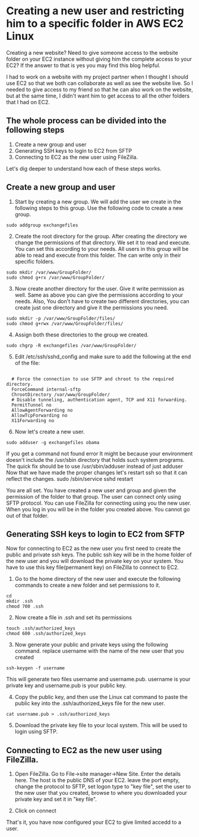 Creating a new user and restricting him to a specific folder in AWS EC2 Linux
===

Creating a new website? Need to give someone access to the website folder on your EC2 instance without giving him the complete access to your EC2? If the answer to that is yes you may find this blog helpful. 

I had to work on a website with my project partner when I thought I should use EC2 so that we both can collaborate as well as see the website live. So I needed to give access to my friend so that he can also work on the website, but at the same time, I didn't want him to get access to all the other folders that I had on EC2. 

The whole process can be divided into the following steps
---
1. Create a new group and user
2. Generating SSH keys to login to EC2 from SFTP
3. Connecting to EC2 as the new user using FileZilla.


Let's dig deeper to understand how each of these steps works. 

Create a new group and user
---

1. Start by creating a new group. We will add the user we create in the following steps to this group. Use the following code to create a new group.

```
sudo addgroup exchangefiles
```

2. Create the root directory for the group. After creating the directory we change the permissions of that directory. We set it to read and execute. You can set this according to your needs. All users in this group will be able to read and execute from this folder. The can write only in their specific folders.

```
sudo mkdir /var/www/GroupFolder/
sudo chmod g+rx /var/www/GroupFolder/
```

3. Now create another directory for the user. Give it write permission as well. Same as above you can give the permissions according to your needs. Also, You don't have to create two different directories, you can create just one directory and give it the permissions you need.

```
sudo mkdir -p /var/www/GroupFolder/files/
sudo chmod g+rwx /var/www/GroupFolder/files/
```

4. Assign both these directories to the group we created.
```
sudo chgrp -R exchangefiles /var/www/GroupFolder/
```

 5. Edit /etc/ssh/sshd_config and make sure to add the following at the end of the file:
``` 

  # Force the connection to use SFTP and chroot to the required directory.  
  ForceCommand internal-sftp  
  ChrootDirectory /var/www/GroupFolder/  
  # Disable tunneling, authentication agent, TCP and X11 forwarding.  
  PermitTunnel no  
  AllowAgentForwarding no  
  AllowTcpForwarding no  
  X11Forwarding no  

```








6. Now let's create a new user. 
```
sudo adduser -g exchangefiles obama 
```

If you get a command not found error It might be because your environment doesn't include the /usr/sbin directory that holds such system programs. The quick fix should be to use /usr/sbin/adduser instead of just adduser
Now that we have made the proper changes let's restart ssh so that it can reflect the changes.
sudo /sbin/service sshd restart

You are all set. You have created a new user and group and given the permission of the folder to that group. The user can connect only using SFTP protocol. You can use FileZilla for connecting using you the new user. When you log in you will be in the folder you created above. You cannot go out of that folder.

Generating SSH keys to login to EC2 from SFTP
---
Now for connecting to EC2 as the new user you first need to create the public and private ssh keys. The public ssh key will be in the home folder of the new user and you will download the private key on your system. You have to use this key file(permanent key) on FileZilla to connect to EC2.

1. Go to the home directory of the new user and execute the following commands to create a new folder and set permissions to it.
```
cd
mkdir .ssh
chmod 700 .ssh
```

2. Now create a file in .ssh and set its permissions
```
touch .ssh/authorized_keys
chmod 600 .ssh/authorized_keys
```

3. Now generate your public and private keys using the following command. replace username with the name of the new user that you created
```
ssh-keygen -f username
```

This will generate two files username and username.pub. username is your private key and username.pub is your public key.

4. Copy the public key, and then use the Linux cat command to paste the public key into the .ssh/authorized_keys file for the new user.
```
cat username.pub > .ssh/authorized_keys
```

5. Download the private key file to your local system. This will be used to login using SFTP. 

Connecting to EC2 as the new user using FileZilla.
---
1. Open FileZilla. Go to File->site manager->New Site. Enter the details here. The host is the public DNS of your EC2. leave the port empty, change the protocol to SFTP, set logon type to "key file", set the user to the new user that you created, browse to where you downloaded your private key and set it in "key file".


2. Click on connect


That's it, you have now configured your EC2 to give limited accedd to a user.